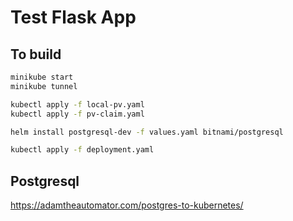 # Test Flask App

## To build

```bash
minikube start
minikube tunnel

kubectl apply -f local-pv.yaml
kubectl apply -f pv-claim.yaml

helm install postgresql-dev -f values.yaml bitnami/postgresql

kubectl apply -f deployment.yaml
```

## Postgresql

https://adamtheautomator.com/postgres-to-kubernetes/

